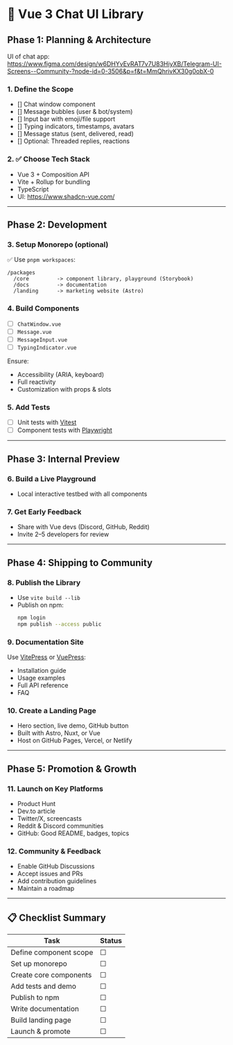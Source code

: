 # 🧩 Vue 3 Chat UI Library

## Phase 1: Planning & Architecture

UI of chat app: https://www.figma.com/design/w6DHYvEvRAT7v7U83HiyXB/Telegram-UI-Screens--Community-?node-id=0-3506&p=f&t=MmQhrivKX30g0obX-0

### 1. Define the Scope
- [] Chat window component
- [] Message bubbles (user & bot/system)
- [] Input bar with emoji/file support
- [] Typing indicators, timestamps, avatars
- [] Message status (sent, delivered, read)
- [] Optional: Threaded replies, reactions

### 2. ✅ Choose Tech Stack
- Vue 3 + Composition API
- Vite + Rollup for bundling
- TypeScript
- UI: https://www.shadcn-vue.com/

---

## Phase 2: Development

### 3. Setup Monorepo (optional)
✅ Use `pnpm workspaces`:
```
/packages
  /core         -> component library, playground (Storybook)
  /docs         -> documentation
  /landing      -> marketing website (Astro)
```
### 4. Build Components
- [ ] `ChatWindow.vue`
- [ ] `Message.vue`
- [ ] `MessageInput.vue`
- [ ] `TypingIndicator.vue`

Ensure:
- Accessibility (ARIA, keyboard)
- Full reactivity
- Customization with props & slots

### 5. Add Tests
- [ ] Unit tests with [Vitest](https://vitest.dev/)
- [ ] Component tests with [Playwright](https://playwright.dev/)

---

## Phase 3: Internal Preview

### 6. Build a Live Playground
- Local interactive testbed with all components

### 7. Get Early Feedback
- Share with Vue devs (Discord, GitHub, Reddit)
- Invite 2–5 developers for review

---

## Phase 4: Shipping to Community

### 8. Publish the Library
- Use `vite build --lib`
- Publish on npm:
  ```bash
  npm login
  npm publish --access public
  ```

### 9. Documentation Site
Use [VitePress](https://vitepress.dev/) or [VuePress](https://vuepress.vuejs.org/):
- Installation guide
- Usage examples
- Full API reference
- FAQ

### 10. Create a Landing Page
- Hero section, live demo, GitHub button
- Built with Astro, Nuxt, or Vue
- Host on GitHub Pages, Vercel, or Netlify

---

## Phase 5: Promotion & Growth

### 11. Launch on Key Platforms
- Product Hunt
- Dev.to article
- Twitter/X, screencasts
- Reddit & Discord communities
- GitHub: Good README, badges, topics

### 12. Community & Feedback
- Enable GitHub Discussions
- Accept issues and PRs
- Add contribution guidelines
- Maintain a roadmap

---

## 📋 Checklist Summary

| Task | Status |
|------|--------|
| Define component scope | ☐ |
| Set up monorepo | ☐ |
| Create core components | ☐ |
| Add tests and demo | ☐ |
| Publish to npm | ☐ |
| Write documentation | ☐ |
| Build landing page | ☐ |
| Launch & promote | ☐ |
